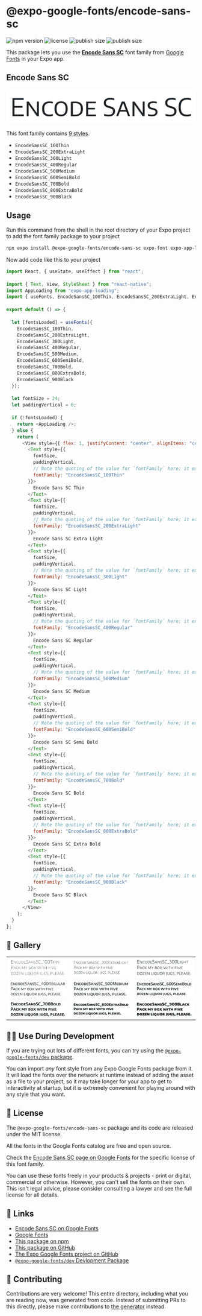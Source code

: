 # @expo-google-fonts/encode-sans-sc

![npm version](https://flat.badgen.net/npm/v/@expo-google-fonts/encode-sans-sc)
![license](https://flat.badgen.net/github/license/expo/google-fonts)
![publish size](https://flat.badgen.net/packagephobia/install/@expo-google-fonts/encode-sans-sc)
![publish size](https://flat.badgen.net/packagephobia/publish/@expo-google-fonts/encode-sans-sc)

This package lets you use the [**Encode Sans SC**](https://fonts.google.com/specimen/Encode+Sans+SC) font family from [Google Fonts](https://fonts.google.com/) in your Expo app.

## Encode Sans SC

![Encode Sans SC](./font-family.png)

This font family contains [9 styles](#-gallery).

- `EncodeSansSC_100Thin`
- `EncodeSansSC_200ExtraLight`
- `EncodeSansSC_300Light`
- `EncodeSansSC_400Regular`
- `EncodeSansSC_500Medium`
- `EncodeSansSC_600SemiBold`
- `EncodeSansSC_700Bold`
- `EncodeSansSC_800ExtraBold`
- `EncodeSansSC_900Black`

## Usage

Run this command from the shell in the root directory of your Expo project to add the font family package to your project

```sh
npx expo install @expo-google-fonts/encode-sans-sc expo-font expo-app-loading
```

Now add code like this to your project

```js
import React, { useState, useEffect } from "react";

import { Text, View, StyleSheet } from "react-native";
import AppLoading from "expo-app-loading";
import { useFonts, EncodeSansSC_100Thin, EncodeSansSC_200ExtraLight, EncodeSansSC_300Light, EncodeSansSC_400Regular, EncodeSansSC_500Medium, EncodeSansSC_600SemiBold, EncodeSansSC_700Bold, EncodeSansSC_800ExtraBold, EncodeSansSC_900Black } from '@expo-google-fonts/encode-sans-sc';

export default () => {

  let [fontsLoaded] = useFonts({
    EncodeSansSC_100Thin, 
    EncodeSansSC_200ExtraLight, 
    EncodeSansSC_300Light, 
    EncodeSansSC_400Regular, 
    EncodeSansSC_500Medium, 
    EncodeSansSC_600SemiBold, 
    EncodeSansSC_700Bold, 
    EncodeSansSC_800ExtraBold, 
    EncodeSansSC_900Black
  });

  let fontSize = 24;
  let paddingVertical = 6;

  if (!fontsLoaded) {
    return <AppLoading />;
  } else {
    return (
      <View style={{ flex: 1, justifyContent: "center", alignItems: "center" }}>
        <Text style={{
          fontSize,
          paddingVertical,
          // Note the quoting of the value for `fontFamily` here; it expects a string!
          fontFamily: "EncodeSansSC_100Thin"
        }}>
          Encode Sans SC Thin
        </Text>
        <Text style={{
          fontSize,
          paddingVertical,
          // Note the quoting of the value for `fontFamily` here; it expects a string!
          fontFamily: "EncodeSansSC_200ExtraLight"
        }}>
          Encode Sans SC Extra Light
        </Text>
        <Text style={{
          fontSize,
          paddingVertical,
          // Note the quoting of the value for `fontFamily` here; it expects a string!
          fontFamily: "EncodeSansSC_300Light"
        }}>
          Encode Sans SC Light
        </Text>
        <Text style={{
          fontSize,
          paddingVertical,
          // Note the quoting of the value for `fontFamily` here; it expects a string!
          fontFamily: "EncodeSansSC_400Regular"
        }}>
          Encode Sans SC Regular
        </Text>
        <Text style={{
          fontSize,
          paddingVertical,
          // Note the quoting of the value for `fontFamily` here; it expects a string!
          fontFamily: "EncodeSansSC_500Medium"
        }}>
          Encode Sans SC Medium
        </Text>
        <Text style={{
          fontSize,
          paddingVertical,
          // Note the quoting of the value for `fontFamily` here; it expects a string!
          fontFamily: "EncodeSansSC_600SemiBold"
        }}>
          Encode Sans SC Semi Bold
        </Text>
        <Text style={{
          fontSize,
          paddingVertical,
          // Note the quoting of the value for `fontFamily` here; it expects a string!
          fontFamily: "EncodeSansSC_700Bold"
        }}>
          Encode Sans SC Bold
        </Text>
        <Text style={{
          fontSize,
          paddingVertical,
          // Note the quoting of the value for `fontFamily` here; it expects a string!
          fontFamily: "EncodeSansSC_800ExtraBold"
        }}>
          Encode Sans SC Extra Bold
        </Text>
        <Text style={{
          fontSize,
          paddingVertical,
          // Note the quoting of the value for `fontFamily` here; it expects a string!
          fontFamily: "EncodeSansSC_900Black"
        }}>
          Encode Sans SC Black
        </Text>
      </View>
    );
  }
};
```

## 🔡 Gallery


||||
|-|-|-|
|![EncodeSansSC_100Thin](./EncodeSansSC_100Thin.ttf.png)|![EncodeSansSC_200ExtraLight](./EncodeSansSC_200ExtraLight.ttf.png)|![EncodeSansSC_300Light](./EncodeSansSC_300Light.ttf.png)||
|![EncodeSansSC_400Regular](./EncodeSansSC_400Regular.ttf.png)|![EncodeSansSC_500Medium](./EncodeSansSC_500Medium.ttf.png)|![EncodeSansSC_600SemiBold](./EncodeSansSC_600SemiBold.ttf.png)||
|![EncodeSansSC_700Bold](./EncodeSansSC_700Bold.ttf.png)|![EncodeSansSC_800ExtraBold](./EncodeSansSC_800ExtraBold.ttf.png)|![EncodeSansSC_900Black](./EncodeSansSC_900Black.ttf.png)||


## 👩‍💻 Use During Development

If you are trying out lots of different fonts, you can try using the [`@expo-google-fonts/dev` package](https://github.com/expo/google-fonts/tree/master/font-packages/dev#readme).

You can import _any_ font style from any Expo Google Fonts package from it. It will load the fonts over the network at runtime instead of adding the asset as a file to your project, so it may take longer for your app to get to interactivity at startup, but it is extremely convenient for playing around with any style that you want.


## 📖 License

The `@expo-google-fonts/encode-sans-sc` package and its code are released under the MIT license.

All the fonts in the Google Fonts catalog are free and open source.

Check the [Encode Sans SC page on Google Fonts](https://fonts.google.com/specimen/Encode+Sans+SC) for the specific license of this font family.

You can use these fonts freely in your products & projects - print or digital, commercial or otherwise. However, you can't sell the fonts on their own. This isn't legal advice, please consider consulting a lawyer and see the full license for all details.

## 🔗 Links

- [Encode Sans SC on Google Fonts](https://fonts.google.com/specimen/Encode+Sans+SC)
- [Google Fonts](https://fonts.google.com/)
- [This package on npm](https://www.npmjs.com/package/@expo-google-fonts/encode-sans-sc)
- [This package on GitHub](https://github.com/expo/google-fonts/tree/master/font-packages/encode-sans-sc)
- [The Expo Google Fonts project on GitHub](https://github.com/expo/google-fonts)
- [`@expo-google-fonts/dev` Devlopment Package](https://github.com/expo/google-fonts/tree/master/font-packages/dev)

## 🤝 Contributing

Contributions are very welcome! This entire directory, including what you are reading now, was generated from code. Instead of submitting PRs to this directly, please make contributions to [the generator](https://github.com/expo/google-fonts/tree/master/packages/generator) instead.
